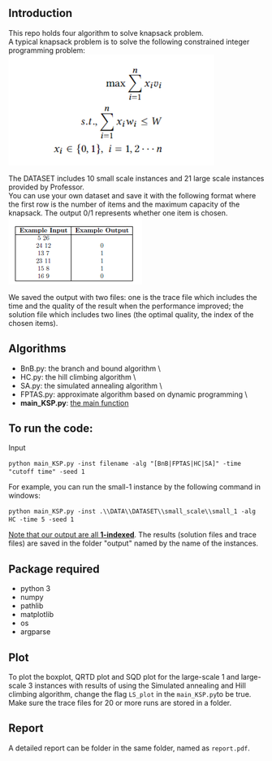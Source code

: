 ## Introduction
This repo holds four algorithm to solve knapsack problem. \
A typical knapsack problem is to solve the following constrained integer programming problem: \
![](image_1.png)

The DATASET includes 10 small scale instances and 21 large scale instances provided by Professor.\
You can use your own dataset and save it with the following format where the first row is the number of items and the maximum capacity of the knapsack.
The output 0/1 represents whether one item is chosen.\
![](image_2.png)

We saved the output with two files: one is the trace file which includes the time and the quality of the result when the 
performance improved; the solution file which includes two lines (the optimal quality, the index of the chosen items).


## Algorithms
  - BnB.py: the branch and bound algorithm \
  - HC.py: the hill climbing algorithm \
  - SA.py: the simulated annealing algorithm \
  - FPTAS.py: approximate algorithm based on dynamic programming \
  - **main_KSP.py**: <ins>the main function</ins>


## To run the code:
Input
```angular2html
python main_KSP.py -inst filename -alg "[BnB|FPTAS|HC|SA]" -time "cutoff time" -seed 1
```
For example, you can run the small-1 instance by the following command in windows:
```angular2html
python main_KSP.py -inst .\\DATA\\DATASET\\small_scale\\small_1 -alg HC -time 5 -seed 1
```
<ins>Note that our output are all **1-indexed**</ins>. The results (solution files and trace files) are saved in the folder "output" named by the name of the instances.

## Package required
* python 3
* numpy
* pathlib
* matplotlib
* os
* argparse
  

## Plot
To plot the boxplot, QRTD plot and SQD plot for the large-scale 1 and large-scale 3 instances with 
results of using the Simulated annealing and Hill climbing algorithm,
change the flag ```LS_plot``` in the ```main_KSP.py```to be true.
Make sure the trace files for 20 or more runs are stored in a folder.

## Report
A detailed report can be folder in the same folder, named as ```report.pdf```.
